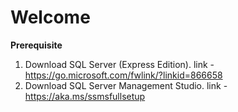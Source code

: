 # Welcome
**Prerequisite** 
1. Download SQL Server (Express Edition).
link - https://go.microsoft.com/fwlink/?linkid=866658 
2. Download SQL Server Management Studio.
link - https://aka.ms/ssmsfullsetup


